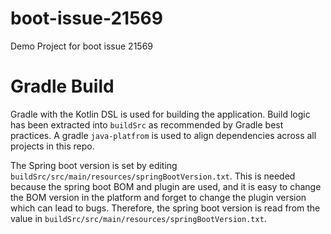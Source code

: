 # boot-issue-21569
Demo Project for boot issue 21569

# Gradle Build

Gradle with the Kotlin DSL is used for building the application. Build logic has been 
extracted into `buildSrc` as recommended by Gradle best practices. A gradle `java-platfrom` 
is used to align dependencies across all projects in this repo. 

The Spring boot version is set by editing `buildSrc/src/main/resources/springBootVersion.txt`. This 
is needed because the spring boot BOM and plugin are used, and it is easy to change the BOM 
version in the platform and forget to change the plugin version which can lead to bugs. Therefore,
the spring boot version is read from the value in `buildSrc/src/main/resources/springBootVersion.txt`. 
